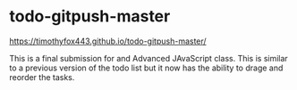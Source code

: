 # todo-gitpush-master
https://timothyfox443.github.io/todo-gitpush-master/

This is a final submission for and Advanced JAvaScript class.  This is similar to a
previous version of the todo list but it now has the ability to drage and reorder the tasks.
